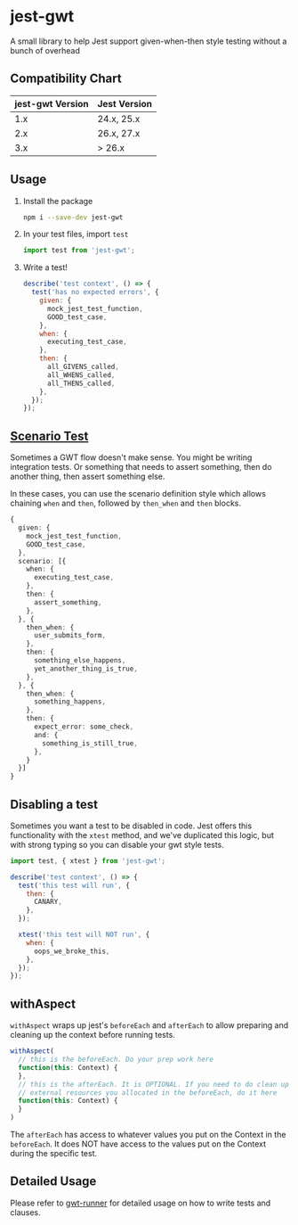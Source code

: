 # jest-gwt
A small library to help Jest support given-when-then style testing without a
bunch of overhead

## Compatibility Chart

| jest-gwt Version | Jest Version |
| ---------------- | ------------ |
|       1.x        |  24.x, 25.x  |
|       2.x        |  26.x, 27.x  |
|       3.x        |    > 26.x    |

## Usage

1. Install the package
    ```bash
    npm i --save-dev jest-gwt
    ```
2. In your test files, import `test`
    ```js
    import test from 'jest-gwt';
    ```
3. Write a test!
    ```js
    describe('test context', () => {
      test('has no expected errors', {
        given: {
          mock_jest_test_function,
          GOOD_test_case,
        },
        when: {
          executing_test_case,
        },
        then: {
          all_GIVENS_called,
          all_WHENS_called,
          all_THENS_called,
        },
      });
    });
    ```

## [Scenario Test](https://github.com/devzeebo/gwt-runner/blob/main/README.md#scenario-definition)

Sometimes a GWT flow doesn't make sense. You might be writing integration tests.
Or something that needs to assert something, then do another thing, then assert
something else.

In these cases, you can use the scenario definition style which allows chaining
`when` and `then`, followed by `then_when` and `then` blocks.

```ts
{
  given: {
    mock_jest_test_function,
    GOOD_test_case,
  },
  scenario: [{
    when: {
      executing_test_case,
    },
    then: {
      assert_something,
    },
  }, {
    then_when: {
      user_submits_form,
    },
    then: {
      something_else_happens,
      yet_another_thing_is_true,
    },
  }, {
    then_when: {
      something_happens,
    },
    then: {
      expect_error: some_check,
      and: {
        something_is_still_true,
      },
    }
  }]
}
```

## Disabling a test
Sometimes you want a test to be disabled in code. Jest offers this functionality with
the `xtest` method, and we've duplicated this logic, but with strong typing so you can
disable your gwt style tests.

```js
import test, { xtest } from 'jest-gwt';

describe('test context', () => {
  test('this test will run', {
    then: {
      CANARY,
    },
  });

  xtest('this test will NOT run', {
    when: {
      oops_we_broke_this,
    },
  });
});
```

## withAspect

`withAspect` wraps up jest's `beforeEach` and `afterEach` to allow preparing and
cleaning up the context before running tests.

```js
withAspect(
  // this is the beforeEach. Do your prep work here
  function(this: Context) {
  },
  // this is the afterEach. It is OPTIONAL. If you need to do clean up of
  // external resources you allocated in the beforeEach, do it here
  function(this: Context) {
  }
)
```

The `afterEach` has access to whatever values you put on the Context in the
`beforeEach`. It does NOT have access to the values put on the Context during
the specific test.


## Detailed Usage

Please refer to [gwt-runner](https://github.com/devzeebo/gwt-runner) for
detailed usage on how to write tests and clauses.
